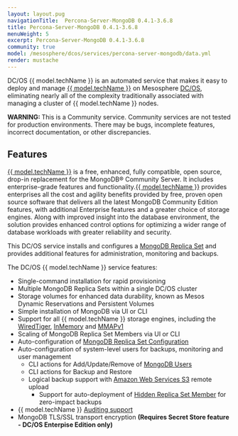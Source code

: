 ```yaml
---
layout: layout.pug
navigationTitle:  Percona-Server-MongoDB 0.4.1-3.6.8
title: Percona-Server-MongoDB 0.4.1-3.6.8
menuWeight: 5
excerpt: Percona-Server-MongoDB 0.4.1-3.6.8
community: true
model: /mesosphere/dcos/services/percona-server-mongodb/data.yml
render: mustache
---
```


DC/OS {{ model.techName }} is an automated service that makes it easy to deploy and manage [{{ model.techName }}](https://www.percona.com/software/mongo-database/percona-server-for-mongodb) on Mesosphere [DC/OS](https://mesosphere.com/product/), eliminating nearly all of the complexity traditionally associated with managing a cluster of {{ model.techName }} nodes.

<p class="message--warning"><strong>WARNING: </strong>This is a Community service. Community services are not tested for production environments. There may be bugs, incomplete features, incorrect documentation, or other discrepancies.</p>

## Features

[{{ model.techName }}](https://www.percona.com/software/mongo-database/percona-server-for-mongodb) is a free, enhanced, fully compatible, open source, drop-in replacement for the MongoDB® Community Server. It includes enterprise-grade features and functionality.[{{ model.techName }}](https://www.percona.com/software/mongo-database/percona-server-for-mongodb) provides enterprises all the cost and agility benefits provided by free, proven open source software that delivers all the latest MongoDB Community Edition features, with additional Enterprise features and a greater choice of storage engines. Along with improved insight into the database environment, the solution provides enhanced control options for optimizing a wider range of database workloads with greater reliability and security.

This DC/OS service installs and configures a [MongoDB Replica Set](https://docs.mongodb.com/manual/replication/) and provides additional features for administration, monitoring and backups.

The DC/OS {{ model.techName }} service features:
*   Single-command installation for rapid provisioning
*   Multiple MongoDB Replica Sets within a single DC/OS cluster
*   Storage volumes for enhanced data durability, known as Mesos Dynamic Reservations and Persistent Volumes
*   Simple installation of MongoDB via UI or CLI
*   Support for all {{ model.techName }} storage engines, including the [WiredTiger](https://docs.mongodb.com/manual/core/wiredtiger/), [InMemory](https://www.percona.com/software/mongo-database/percona-memory-engine-for-mongodb) and [MMAPv1](https://docs.mongodb.com/manual/core/mmapv1/)
*   Scaling of MongoDB Replica Set Members via UI or CLI
*   Auto-configuration of [MongoDB Replica Set Configuration](https://docs.mongodb.com/manual/reference/replica-configuration/)
*   Auto-configuration of system-level users for backups, monitoring and user management
    *   CLI actions for Add/Update/Remove of [MongoDB Users](https://docs.mongodb.com/manual/tutorial/manage-users-and-roles/)
    *   CLI actions for Backup and Restore
    *   Logical backup support with [Amazon Web Services S3](https://aws.amazon.com/s3) remote upload
        *   Support for auto-deployment of [Hidden Replica Set Member](https://docs.mongodb.com/manual/core/replica-set-hidden-member/) for zero-impact backups
*   {{ model.techName }} [Auditing support](https://www.percona.com/doc/percona-server-for-mongodb/auditing.html)
*   MongoDB TLS/SSL transport encryption **(Requires Secret Store feature - DC/OS Enterpise Edition only)**
